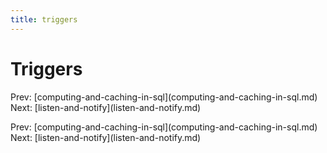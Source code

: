 ```yaml
---
title: triggers
---
```


# Triggers

Prev:
\[computing-and-caching-in-sql](computing-and-caching-in-sql.md)
Next: \[listen-and-notify](listen-and-notify.md)

Prev:
\[computing-and-caching-in-sql](computing-and-caching-in-sql.md)
Next: \[listen-and-notify](listen-and-notify.md)
